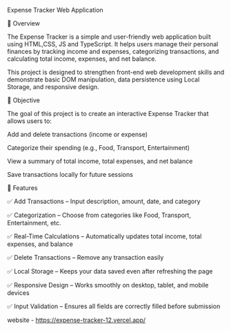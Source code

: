 Expense Tracker Web Application

📌 Overview

The Expense Tracker is a simple and user-friendly web application built using HTML,CSS, JS and TypeScript. It helps users manage their personal finances by tracking income and expenses, categorizing transactions, and calculating total income, expenses, and net balance.

This project is designed to strengthen front-end web development skills and demonstrate basic DOM manipulation, data persistence using Local Storage, and responsive design.

🎯 Objective

The goal of this project is to create an interactive Expense Tracker that allows users to:

Add and delete transactions (income or expense)

Categorize their spending (e.g., Food, Transport, Entertainment)

View a summary of total income, total expenses, and net balance

Save transactions locally for future sessions

🧩 Features

✅ Add Transactions – Input description, amount, date, and category

✅ Categorization – Choose from categories like Food, Transport, Entertainment, etc.

✅ Real-Time Calculations – Automatically updates total income, total expenses, and balance

✅ Delete Transactions – Remove any transaction easily

✅ Local Storage – Keeps your data saved even after refreshing the page

✅ Responsive Design – Works smoothly on desktop, tablet, and mobile devices

✅ Input Validation – Ensures all fields are correctly filled before submission



website - https://expense-tracker-12.vercel.app/
